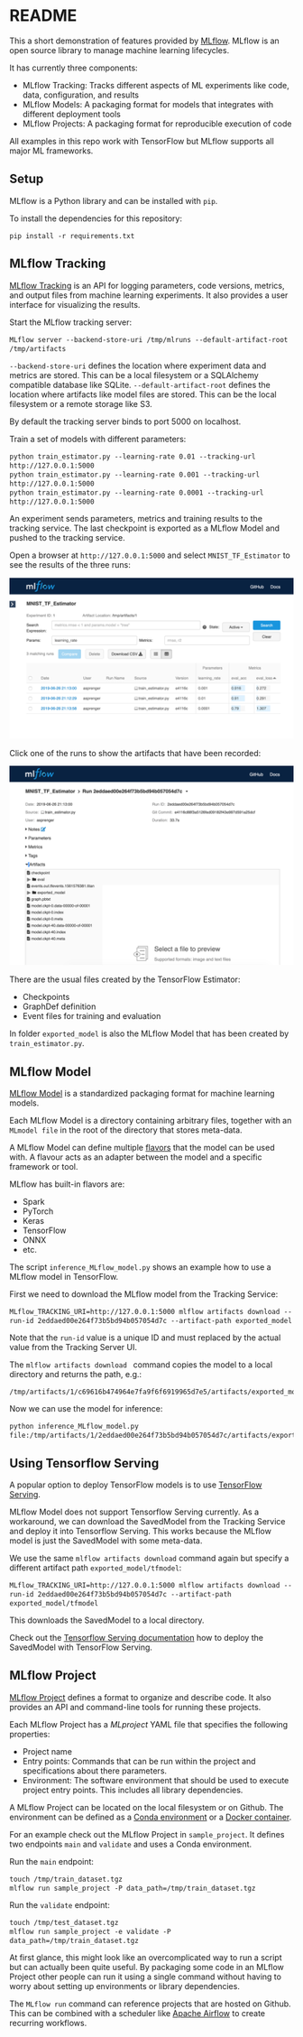 # README

This a short demonstration of features provided by [MLflow](https://MLflow.org/). MLflow is an open source library to 
manage machine learning lifecycles. 

It has currently three components:

* MLflow Tracking: Tracks different aspects of ML experiments like code, data, configuration, and results
* MLflow Models: A packaging format for models that integrates with different deployment tools
* MLflow Projects: A packaging format for reproducible execution of code

All examples in this repo work with TensorFlow but MLflow supports all major ML frameworks.

## Setup

MLflow is a Python library and can be installed with `pip`.

To install the dependencies for this repository:

    pip install -r requirements.txt


## MLflow Tracking

[MLflow Tracking](https://www.MLflow.org/docs/latest/tracking.html) is an API for logging parameters, code versions, metrics, and output files from
machine learning experiments. It also provides a user interface for visualizing the results. 

Start the MLflow tracking server:

    MLflow server --backend-store-uri /tmp/mlruns --default-artifact-root /tmp/artifacts

`--backend-store-uri` defines the location where experiment data and metrics are stored. This can be a local filesystem or a SQLAlchemy compatible 
database like SQLite. `--default-artifact-root` defines the location where artifacts like model files are stored. This can be the local filesystem or 
a remote storage like S3.

By default the tracking server binds to port 5000 on localhost.

Train a set of models with different parameters:

	python train_estimator.py --learning-rate 0.01 --tracking-url http://127.0.0.1:5000
	python train_estimator.py --learning-rate 0.001 --tracking-url http://127.0.0.1:5000
	python train_estimator.py --learning-rate 0.0001 --tracking-url http://127.0.0.1:5000

An experiment sends parameters, metrics and training results to the tracking service. The last checkpoint is exported as a MLflow Model and pushed 
to the tracking service.

Open a browser at `http://127.0.0.1:5000` and select `MNIST_TF_Estimator` to see the results of the three runs:

![Tracker1](images/tracker1.png?raw=true "Tracker1")

Click one of the runs to show the artifacts that have been recorded:

![Tracker2](images/tracker2.png?raw=true "Tracker2")

There are the usual files created by the TensorFlow Estimator:

 * Checkpoints
 * GraphDef definition
 * Event files for training and evaluation

In folder `exported_model` is also the MLflow Model that has been created by `train_estimator.py`.


## MLflow Model

[MLflow Model](https://www.MLflow.org/docs/latest/models.html) is a standardized packaging format for machine learning models.

Each MLflow Model is a directory containing arbitrary files, together with an `MLmodel file` in the root of the directory that stores meta-data.

A MLflow Model can define multiple [flavors](https://www.mlflow.org/docs/latest/models.html#built-in-model-flavors) that the model can be used with. 
A flavour acts as an adapter between the model and a specific framework or tool.

MLflow has built-in flavors are:

 * Spark
 * PyTorch
 * Keras
 * TensorFlow
 * ONNX
 * etc.

The script `inference_MLflow_model.py` shows an example how to use a MLflow model in TensorFlow.

First we need to download the MLflow model from the Tracking Service:

    MLflow_TRACKING_URI=http://127.0.0.1:5000 mlflow artifacts download --run-id 2eddaed00e264f73b5bd94b057054d7c --artifact-path exported_model

Note that the `run-id` value is a unique ID and must replaced by the actual value from the Tracking Server UI.

The `mlflow artifacts download ` command copies the model to a local directory and returns the path, e.g.:

    /tmp/artifacts/1/c69616b474964e7fa9f6f6919965d7e5/artifacts/exported_model

Now we can use the model for inference:

    python inference_MLflow_model.py file:/tmp/artifacts/1/2eddaed00e264f73b5bd94b057054d7c/artifacts/exported_model


## Using Tensorflow Serving

A popular option to deploy TensorFlow models is to use [TensorFlow Serving](https://www.tensorflow.org/tfx/guide/serving). 

MLflow Model does not support Tensorflow Serving currently. As a workaround, we can download the SavedModel from the Tracking Service and deploy 
it into Tensorflow Serving. This works because the MLflow model is just the SavedModel with some meta-data.

We use the same `mlflow artifacts download` command again but specify a different artifact path `exported_model/tfmodel`:

    MLflow_TRACKING_URI=http://127.0.0.1:5000 mlflow artifacts download --run-id 2eddaed00e264f73b5bd94b057054d7c --artifact-path exported_model/tfmodel

This downloads the SavedModel to a local directory.

Check out the [Tensorflow Serving documentation](https://www.tensorflow.org/tfx/guide/serving) how to deploy the SavedModel with TensorFlow Serving.


## MLflow Project

[MLflow Project](https://www.MLflow.org/docs/latest/projects.html) defines a format to organize and describe code. It also provides an 
API and command-line tools for running these projects.  

Each MLflow Project has a *MLproject* YAML file that specifies the following properties:

* Project name
* Entry points: Commands that can be run within the project and specifications about there parameters.
* Environment: The software environment that should be used to execute project entry points. This includes all library dependencies.

A MLflow Project can be located on the local filesystem or on Github. The environment can be defined as a [Conda environment](https://docs.conda.io/projects/conda/en/latest/user-guide/tasks/manage-environments.html) 
or a [Docker container](https://www.docker.com/).

For an example check out the MLflow Project in `sample_project`. It defines two endpoints `main` and `validate` and uses a Conda environment.

Run the `main` endpoint:

    touch /tmp/train_dataset.tgz
    mlflow run sample_project -P data_path=/tmp/train_dataset.tgz

Run the `validate` endpoint:

    touch /tmp/test_dataset.tgz
    mlflow run sample_project -e validate -P data_path=/tmp/train_dataset.tgz

At first glance, this might look like an overcomplicated way to run a script but can actually been quite useful. By packaging some code in an 
MLflow Project other people can run it using a single command without having to worry about setting up environments or library dependencies.  

The `MLflow run` command can reference projects that are hosted on Github. This can be combined with a scheduler like [Apache Airflow](https://airflow.apache.org/) 
to create recurring workflows.
